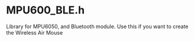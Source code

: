 # MPU600_BLE.h
Library for MPU6050, and Bluetooth module. Use this if you want to create the Wireless Air Mouse
